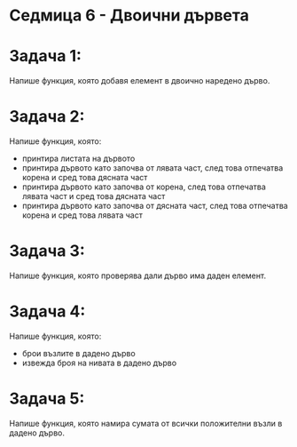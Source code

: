 # Седмица 6 - Двоични дървета

Задача 1:
=
Напише функция, която добавя елемент в двоично наредено дърво.

Задача 2:
=
Напише функция, която:
- принтира листата на дървото
- принтира дървото като започва от лявата част, след това отпечатва корена и сред това дясната част
- принтира дървото като започва от корена, след това отпечатва лявата част и сред това дясната част
- принтира дървото като започва от дясната част, след това отпечатва корена и сред това лявата част

Задача 3:
=
Напише функция, която проверява дали дърво има даден елемент.

Задача 4:
=
Напише функция, която:
- брои възлите в дадено дърво
- извежда броя на нивата в дадено дърво

Задача 5:
=
Напише функция, която намира сумата от всички положителни възли в дадено дърво.
